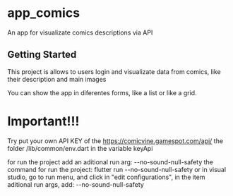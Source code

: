 # app_comics

An app for visualizate comics descriptions via API

## Getting Started

This project is allows to users login and visualizate data from comics, like their description and main images

You can show the app in diferentes forms, like a list or like a grid.

# Important!!!
Try put your own API KEY of the https://comicvine.gamespot.com/api/
the folder /lib/common/env.dart in the variable keyApi

for run the project add an aditional run arg: --no-sound-null-safety
the command for run the project: flutter run --no-sound-null-safety
or in visual studio, go to run menu, and click in "edit configurations", in the item aditional run args, add: --no-sound-null-safety